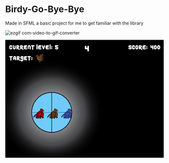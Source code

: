 # Birdy-Go-Bye-Bye
Made in SFML a basic project for me to get familiar with the library

![ezgif com-video-to-gif-converter](https://github.com/Jtog123/Birdy-Go-Bye-Bye/assets/67664870/8db04f78-8b51-4247-a9fb-bc3b2c8b6d68)

![](UML/Forgithub2.png)

